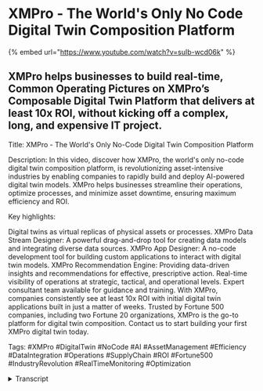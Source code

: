 # XMPro - The World's Only No Code Digital Twin Composition Platform

{% embed url="https://www.youtube.com/watch?v=suIb-wcd06k" %}

## XMPro helps businesses to build real-time, Common Operating Pictures on XMPro’s Composable Digital Twin Platform that delivers at least 10x ROI, without kicking off a complex, long, and expensive IT project.

Title: XMPro - The World's Only No-Code Digital Twin Composition Platform

Description: In this video, discover how XMPro, the world's only no-code digital twin composition platform, is revolutionizing asset-intensive industries by enabling companies to rapidly build and deploy AI-powered digital twin models. XMPro helps businesses streamline their operations, optimize processes, and minimize asset downtime, ensuring maximum efficiency and ROI.

Key highlights:

Digital twins as virtual replicas of physical assets or processes. XMPro Data Stream Designer: A powerful drag-and-drop tool for creating data models and integrating diverse data sources. XMPro App Designer: A no-code development tool for building custom applications to interact with digital twin models. XMPro Recommendation Engine: Providing data-driven insights and recommendations for effective, prescriptive action. Real-time visibility of operations at strategic, tactical, and operational levels. Expert consultant team available for guidance and training. With XMPro, companies consistently see at least 10x ROI with initial digital twin applications built in just a matter of weeks. Trusted by Fortune 500 companies, including two Fortune 20 organizations, XMPro is the go-to platform for digital twin composition. Contact us to start building your first XMPro digital twin today.

Tags: #XMPro #DigitalTwin #NoCode #AI #AssetManagement #Efficiency #DataIntegration #Operations #SupplyChain #ROI #Fortune500 #IndustryRevolution #RealTimeMonitoring #Optimization

<details>

<summary>Transcript</summary>

in any asset intensive industry every

minute counts unexpected events can

Blindside businesses and cause Ripple

effects that impact the entire supply

chain that's why companies are turning

to digital twins to help them streamline

their operations a digital twin is a

virtual replica of a physical asset or

process it allows companies to simulate

Monitor and optimize their operations in

real time but not all digital twin

Solutions are created

equal that's where XM Pro comes in XM

Pro is the world's only noode digital

twin composition platform that enables

companies to rapidly build and deploy AI

power digital twin

models the solution includes several

powerful components to streamline the

process the XM Pro Data stream designer

is a powerful drag and drop tool that

enable subject matter experts to create

data models and integrate diverse data

from a wide range of sources

this tool allows businesses to create

accurate and comprehensive digital twin

models that reflect the complex

interdependencies between machines and

processes within their

operations the XM Pro app designer is a

no code development tool that enables

subject matter experts to build custom

applications that can be used to

interact with digital twin models these

applications can be used to Monitor and

control operations in real time while

also providing real-time feedback on

performance the XM Pro recommendation

engine provides insights and

recommendations for Effective and

prescriptive action by providing

datadriven recommendations companies can

make informed decisions to improve

efficiency and reduce asset

downtime companies that deploy XM Pro

consistently see at least 10x Roi with

initial digital twin applications built

in only a matter of weeks this is why a

number of Fortune 500 companies and even

two Fortune 20 companies Trust XM Pro as

their digital twin composition platform

XM Pro allows companies to build a

common operating picture that integrates

all the data from various sources into a

unified event board this feature

provides real-time visibility of

operations at a strategic tactical and

operational level this enables decision

makers to identify and react to

potential issues before they

occur don't know where to begin the team

at XM Pro is ready to help you every

step of the way our expert consultant

team can guide and train your subject

matter experts to build high impact

digital twin models that feature

granular kpi and Roi

measurement contact us and start

building your first XM Pro digital twin

today

\[Music]

</details>
